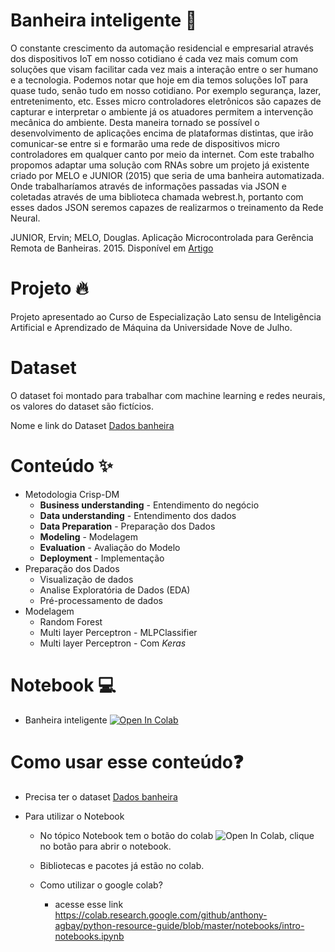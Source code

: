 # Banheira inteligente 🛁


O constante crescimento da automação residencial e empresarial através dos dispositivos IoT em nosso cotidiano é cada vez mais comum com soluções que visam facilitar cada vez mais a interação entre o ser humano e a tecnologia. Podemos notar que hoje em dia temos soluções IoT para quase tudo, senão tudo em nosso cotidiano. Por exemplo segurança, lazer, entretenimento, etc. Esses micro controladores eletrônicos são capazes de capturar e interpretar o ambiente já os atuadores permitem a intervenção mecânica do ambiente.
Desta maneira tornado se possível o desenvolvimento de aplicações encima de plataformas distintas, que irão comunicar-se entre si e formarão uma rede de dispositivos micro controladores em qualquer canto por meio da internet.
Com este trabalho propomos adaptar uma solução com RNAs sobre um projeto já existente criado por MELO e JUNIOR (2015) que seria de uma banheira automatizada. Onde trabalharíamos através de informações passadas via JSON e coletadas através de uma biblioteca chamada webrest.h, portanto com esses dados JSON seremos capazes de realizarmos o treinamento da Rede Neural.

JUNIOR, Ervin; MELO, Douglas. Aplicação Microcontrolada para Gerência Remota de Banheiras. 2015. Disponível em [Artigo](https://periodicos.univali.br/index.php/acotb/article/view/6990) 

# Projeto 🔥
Projeto apresentado ao Curso de Especialização Lato sensu de Inteligência Artificial e Aprendizado de Máquina da Universidade Nove de Julho.

# Dataset

O dataset foi montado para trabalhar com machine learning e redes neurais, os valores do dataset são fictícios.

Nome e link do Dataset [Dados banheira](https://drive.google.com/file/d/15kELqVoD_VzgMbJXcBcjBvY-MmrukHWh/view?usp=sharing) 

# Conteúdo ✨

* Metodologia Crisp-DM
  - **Business understanding** - Entendimento do negócio
  - **Data understanding** - Entendimento dos dados
  - **Data Preparation** - Preparação dos Dados
  - **Modeling** - Modelagem
  - **Evaluation** - Avaliação do Modelo
  - **Deployment** - Implementação
* Preparação dos Dados
  - Visualização de dados
  - Analise Exploratória de Dados (EDA)
  - Pré-processamento de dados
* Modelagem
  - Random Forest
  - Multi layer Perceptron - MLPClassifier
  - Multi layer Perceptron - Com *Keras*
  
 # Notebook 💻
  - Banheira inteligente [![Open In Colab](https://colab.research.google.com/assets/colab-badge.svg)](https://drive.google.com/file/d/15kELqVoD_VzgMbJXcBcjBvY-MmrukHWh/view?usp=sharing)
 
 # Como usar esse conteúdo❓
  - Precisa ter o dataset [Dados banheira](https://drive.google.com/file/d/15kELqVoD_VzgMbJXcBcjBvY-MmrukHWh/view?usp=sharing) 

  * Para utilizar o Notebook
    * No tópico Notebook tem o botão do colab ![Open In Colab](https://colab.research.google.com/assets/colab-badge.svg), clique no botão para abrir o notebook.

    * Bibliotecas e pacotes já estão no colab.

    * Como utilizar o google colab? 
      * acesse esse link https://colab.research.google.com/github/anthony-agbay/python-resource-guide/blob/master/notebooks/intro-notebooks.ipynb

